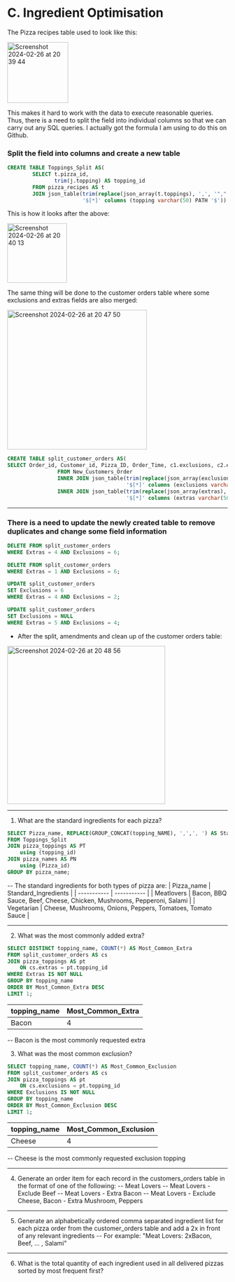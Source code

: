 # C. Ingredient Optimisation

The Pizza recipes table used to look like this:

<img width="139" alt="Screenshot 2024-02-26 at 20 39 44" src="https://github.com/olubadero/Danny_Mas_8-week_SQL_Challenge/assets/111298078/b3691aab-448e-4b4f-9b34-740ecf8924e0">

This makes it hard to work with the data to execute reasonable queries. Thus, there is a need to split the field into individual columns so that we can carry out any SQL queries. I actually got the formula I am using to do this on Github.

            
### Split the field into columns and create a new table

```sql
CREATE TABLE Toppings_Split AS(
		SELECT t.pizza_id,
			   trim(j.topping) AS topping_id
		FROM pizza_recipes AS t
		JOIN json_table(trim(replace(json_array(t.toppings), ',', '","')),
						'$[*]' columns (topping varchar(50) PATH '$')) j );
```

This is how it looks after the above:

<img width="136" alt="Screenshot 2024-02-26 at 20 40 13" src="https://github.com/olubadero/Danny_Mas_8-week_SQL_Challenge/assets/111298078/9f7483cc-8e72-49df-9a55-41c4e9b518c1">

The same thing will be done to the customer orders table where some exclusions and extras fields are also merged:

<img width="319" alt="Screenshot 2024-02-26 at 20 47 50" src="https://github.com/olubadero/Danny_Mas_8-week_SQL_Challenge/assets/111298078/b5a98661-b3e2-4df7-bb55-d52f0e46af67">

          
```sql
CREATE TABLE split_customer_orders AS(                
SELECT Order_id, Customer_id, Pizza_ID, Order_Time, c1.exclusions, c2.extras
				FROM New_Customers_Order
				INNER JOIN json_table(trim(replace(json_array(exclusions), ',', '","')),
									  '$[*]' columns (exclusions varchar(50) PATH '$')) AS c1
				INNER JOIN json_table(trim(replace(json_array(extras), ',', '","')),
									  '$[*]' columns (extras varchar(50) PATH '$')) AS c2);  
```
---
                                      
### There is a need to update the newly created table to remove duplicates and change some field information

```sql
DELETE FROM split_customer_orders
WHERE Extras = 4 AND Exclusions = 6;
```

```sql
DELETE FROM split_customer_orders
WHERE Extras = 1 AND Exclusions = 6;
```

```sql
UPDATE split_customer_orders
SET Exclusions = 6 
WHERE Extras = 4 AND Exclusions = 2;
```

```sql
UPDATE split_customer_orders
SET Exclusions = NULL 
WHERE Extras = 5 AND Exclusions = 4;
```
- After the split, amendments and clean up of the customer orders table:

<img width="361" alt="Screenshot 2024-02-26 at 20 48 56" src="https://github.com/olubadero/Danny_Mas_8-week_SQL_Challenge/assets/111298078/b39358a2-0875-4f51-96c2-99eb6273a409">


---
                        
1. What are the standard ingredients for each pizza?
```sql
SELECT Pizza_name, REPLACE(GROUP_CONCAT(topping_NAME), ',',', ') AS Standard_Ingredients
FROM Toppings_Split
JOIN pizza_toppings AS PT
	using (topping_id)
JOIN pizza_names AS PN
	using (Pizza_id)
GROUP BY pizza_name;
```

-- The standard ingredients for both types of pizza are:
| Pizza_name	| Standard_Ingredients |
| ----------- | ----------- |
| Meatlovers |	Bacon, BBQ Sauce, Beef, Cheese, Chicken, Mushrooms, Pepperoni, Salami |
| Vegetarian |	Cheese, Mushrooms, Onions, Peppers, Tomatoes, Tomato Sauce |

---

2. What was the most commonly added extra?

```sql
SELECT DISTINCT topping_name, COUNT(*) AS Most_Common_Extra
FROM split_customer_orders AS cs
JOIN pizza_toppings AS pt
	ON cs.extras = pt.topping_id
WHERE Extras IS NOT NULL
GROUP BY topping_name
ORDER BY Most_Common_Extra DESC
LIMIT 1;
```
| topping_name	| Most_Common_Extra |
| ----------- | ----------- |
| Bacon	| 4 |

-- Bacon is the most commonly requested extra

3. What was the most common exclusion?

```sql
SELECT topping_name, COUNT(*) AS Most_Common_Exclusion
FROM split_customer_orders AS cs
JOIN pizza_toppings AS pt
	ON cs.exclusions = pt.topping_id
WHERE Exclusions IS NOT NULL
GROUP BY topping_name
ORDER BY Most_Common_Exclusion DESC
LIMIT 1;
```
| topping_name	| Most_Common_Exclusion |
| ----------- | ----------- |
| Cheese	| 4 |

-- Cheese is the most commonly requested exclusion topping

---

4. Generate an order item for each record in the customers_orders table in the format of one of the following:
-- Meat Lovers
-- Meat Lovers - Exclude Beef
-- Meat Lovers - Extra Bacon
-- Meat Lovers - Exclude Cheese, Bacon - Extra Mushroom, Peppers

---


5. Generate an alphabetically ordered comma separated ingredient list for each pizza order from the customer_orders table and add a 2x in front of any relevant ingredients
-- For example: "Meat Lovers: 2xBacon, Beef, ... , Salami"

---

6. What is the total quantity of each ingredient used in all delivered pizzas sorted by most frequent first?
